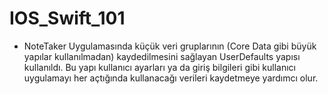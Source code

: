 # IOS_Swift_101
- NoteTaker Uygulamasında küçük veri gruplarının (Core Data gibi büyük yapılar kullanılmadan) kaydedilmesini sağlayan UserDefaults yapısı kullanıldı. Bu yapı kullanıcı ayarları ya da giriş bilgileri gibi kullanıcı uygulamayı her açtığında kullanacağı verileri kaydetmeye yardımcı olur.
